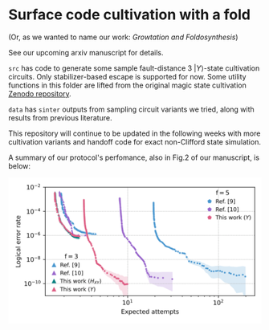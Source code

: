 # Surface code cultivation with a fold

(Or, as we wanted to name our work: *Growtation and Foldosynthesis*)

See our upcoming arxiv manuscript for details.

`` src `` has code to generate some sample fault-distance 3 $|Y\rangle$-state cultivation circuits. Only stabilizer-based escape is supported for now. Some utility functions in this folder are lifted from the original magic state cultivation [Zenodo repository](https://zenodo.org/records/13777072).

`` data `` has `` sinter `` outputs from sampling circuit variants we tried, along with results from previous literature.

This repository will continue to be updated in the following weeks with more cultivation variants and handoff code for exact non-Clifford state simulation.

A summary of our protocol's perfomance, also in Fig.2 of our manuscript, is below:

![Performance of cultivation schemes for fault distances 3 and 5](data/summary.png)